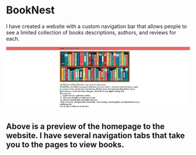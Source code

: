 # BookNest

I have created a website with a custom navigation bar that allows people to see a limited collection of books descriptions, authors, and reviews for each.


![App Screenshot](homepage.png)

## Above is a preview of the homepage to the website. I have several navigation tabs that take you to the pages to view books.
